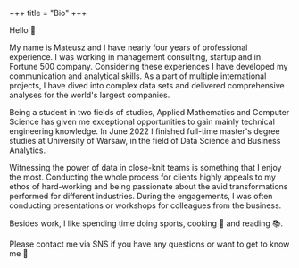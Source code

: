 +++
title = "Bio"
+++

Hello 🙋

My name is Mateusz and I have nearly four years of professional experience. I was working in management consulting, startup and in Fortune 500 company. Considering these experiences I have developed my communication and analytical skills. As a part of multiple international projects, I have dived into complex data sets and delivered comprehensive analyses for the world's largest companies.

Being a student in two fields of studies, Applied Mathematics and Computer Science has given me exceptional opportunities to gain mainly technical engineering knowledge. In June 2022 I finished full-time master's degree studies at University of Warsaw, in the field of Data Science and Business Analytics.

Witnessing the power of data in close-knit teams is something that I enjoy the most. Conducting the whole process for clients highly appeals to my ethos of hard-working and being passionate about the avid transformations performed for different industries. During the engagements, I was often conducting presentations or workshops for colleagues from the business.

Besides work, I like spending time doing sports, cooking 🍔 and reading 📚.

Please contact me via SNS if you have any questions or want to get to know me 🤝
